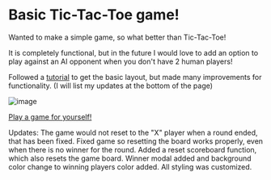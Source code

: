 # Basic Tic-Tac-Toe game!

Wanted to make a simple game, so what better than Tic-Tac-Toe!

It is completely functional, but in the future I would love to add an option to play against an AI opponent when you don't have 2 human players!

Followed a [tutorial](https://www.youtube.com/watch?v=c8dXnuVwmA8) to get the basic layout, but made many improvements for functionality. (I will list my updates at the bottom of the page)

![[image](./public/tictactoe-vid.webp)](https://tic-tac-toe-react-jg.web.app)

[Play a game for yourself!](https://tic-tac-toe-react-jg.web.app)

Updates: The game would not reset to the "X" player when a round ended, that has been fixed. Fixed game so resetting the board works properly, even when there is no winner for the round. Added a reset scoreboard function, which also resets the game board. Winner modal added and background color change to winning players color added. All styling was customized.
